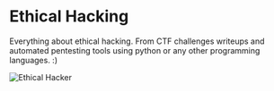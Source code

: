 # Ethical Hacking
Everything about ethical hacking. From CTF challenges writeups and automated pentesting tools using python or any other programming languages. :)

![Ethical Hacker](./ethical-hackers-header.jpeg "Ethical Hacker")
